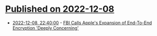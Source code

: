 # [Published on 2022-12-08](index.md)

* [2022-12-08, 22:40:00](https://it.slashdot.org/story/22/12/08/2140213/fbi-calls-apples-expansion-of-end-to-end-encryption-deeply-concerning?utm_source=rss1.0mainlinkanon&utm_medium=feed) - [FBI Calls Apple's Expansion of End-To-End Encryption 'Deeply Concerning'](https://it.slashdot.org/story/22/12/08/2140213/fbi-calls-apples-expansion-of-end-to-end-encryption-deeply-concerning?utm_source=rss1.0mainlinkanon&utm_medium=feed)
